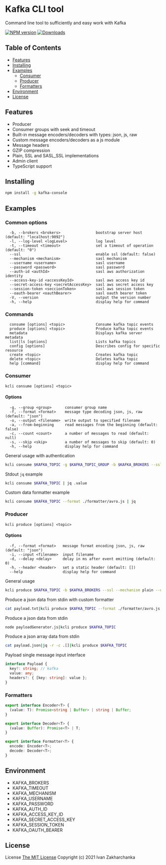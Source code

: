 # Kafka CLI tool

Command line tool to sufficiently and easy work with Kafka

[![NPM version][npm-image]][npm-url]
[![Downloads][downloads-image]][npm-url]

## Table of Contents

  - [Features](#features)
  - [Installing](#installing)
  - [Examples](#examples)
    - [Consumer](#consumer)
    - [Producer](#producer)
    - [Formatters](#formatters)
  - [Environment](#environment)
  - [License](#license)

## Features

- Producer
- Consumer groups with seek and timeout
- Built-in message encoders/decoders with types: json, js, raw
- Custom message encoders/decoders as a js module
- Message headers
- GZIP compression
- Plain, SSL and SASL_SSL implementations
- Admin client
- TypeScript support

## Installing

```sh
npm install -g kafka-console
```

## Examples

### Common options
```
  -b, --brokers <brokers>                bootstrap server host (default: "localhost:9092")
  -l, --log-level <logLevel>             log level
  -t, --timeout <timeout>                set a timeout of operation (default: "0")
  --ssl                                  enable ssl (default: false)
  --mechanism <mechanism>                sasl mechanism
  --username <username>                  sasl username
  --password <password>                  sasl password
  --auth-id <authId>                     sasl aws authorization identity
  --access-key-id <accessKeyId>          sasl aws access key id
  --secret-access-key <secretAccessKey>  sasl aws secret access key
  --session-token <seccionToken>         sasl aws session token
  --oauth-bearer <oauthBearer>           sasl oauth bearer token
  -V, --version                          output the version number
  -h, --help                             display help for command
```

### Commands
```
  consume [options] <topic>              Consume kafka topic events
  produce [options] <topic>              Produce kafka topic events
  metadata                               Displays kafka server metadata
  list|ls [options]                      Lists kafka topics
  config [options]                       Describes config for specific resource
  create <topic>                         Creates kafka topic
  delete <topic>                         Deletes kafka topic
  help [command]                         display help for command
```

### Consumer

`kcli consume [options] <topic>`

#### Options
```
  -g, --group <group>      consumer group name
  -f, --format <format>    message type decoding json, js, raw (default: "json")
  -o, --output <filename>  write output to specified filename
  -a, --from-beginning     read messages from the beginning (default: false)
  -c, --count <count>      a number of messages to read (default: null)
  -s, --skip <skip>        a number of messages to skip (default: 0)
  -h, --help               display help for command
```

General usage with authentication
```sh
kcli consume $KAFKA_TOPIC -g $KAFKA_TOPIC_GROUP -b $KAFKA_BROKERS --ssl --mechanism plain --username $KAFKA_USERNAME --password $KAFKA_PASSWORD
```

Stdout `jq` example
```sh
kcli consume $KAFKA_TOPIC | jq .value
```

Custom data formatter example
```sh
kcli consume $KAFKA_TOPIC --format ./formatter/avro.js | jq
```

### Producer

`kcli produce [options] <topic>`

#### Options
```
  -f, --format <format>   message format encoding json, js, raw (default: "json")
  -i, --input <filename>  input filename
  -d, --delay <delay>     delay in ms after event emitting (default: 0)
  -h, --header <header>   set a static header (default: [])
  --help                  display help for command
```

General usage
```sh
kcli produce $KAFKA_TOPIC -b $KAFKA_BROKERS --ssl --mechanism plain --username $KAFKA_USERNAME --password $KAFKA_PASSWORD
```

Produce a json data from stdin with custom formatter
```sh
cat payload.txt|kcli produce $KAFKA_TOPIC --format ./formatter/avro.js
```

Produce a json data from stdin
```sh
node payloadGenerator.js|kcli produce $KAFKA_TOPIC
```

Produce a json array data from stdin
```sh
cat payload.json|jq -r -c .[]|kcli produce $KAFKA_TOPIC
```

Payload single message input interface
```typescript
interface Payload {
  key?: string; // kafka
  value: any;
  headers?: { [key: string]: value };
}
```

### Formatters

```typescript
export interface Encoder<T> {
  (value: T): Promise<string | Buffer> | string | Buffer;
}

export interface Decoder<T> {
  (value: Buffer): Promise<T> | T;
}

export interface Formatter<T> {
  encode: Encoder<T>;
  decode: Decoder<T>;
}
```

## Environment

 - KAFKA_BROKERS
 - KAFKA_TIMEOUT
 - KAFKA_MECHANISM
 - KAFKA_USERNAME
 - KAFKA_PASSWORD
 - KAFKA_AUTH_ID
 - KAFKA_ACCESS_KEY_ID
 - KAFKA_SECRET_ACCESS_KEY
 - KAFKA_SESSION_TOKEN
 - KAFKA_OAUTH_BEARER

## License
License [The MIT License](http://opensource.org/licenses/MIT)
Copyright (c) 2021 Ivan Zakharchanka

[npm-url]: https://www.npmjs.com/package/kafka-console
[downloads-image]: https://img.shields.io/npm/dw/kafka-console.svg?maxAge=43200
[npm-image]: https://img.shields.io/npm/v/kafka-console.svg?maxAge=43200
